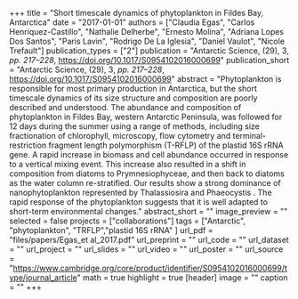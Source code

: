 +++
title = "Short timescale dynamics of phytoplankton in Fildes Bay, Antarctica"
date = "2017-01-01"
authors = ["Claudia Egas", "Carlos Henriquez-Castillo", "Nathalie Delherbe", "Ernesto Molina", "Adriana Lopes Dos Santos", "Paris Lavin", "Rodrigo De La Iglesia", "Daniel Vaulot", "Nicole Trefault"]
publication_types = ["2"]
publication = "Antarctic Science, (29), 3, _pp. 217–228_, https://doi.org/10.1017/S0954102016000699"
publication_short = "Antarctic Science, (29), 3, _pp. 217–228_, https://doi.org/10.1017/S0954102016000699"
abstract = "Phytoplankton is responsible for most primary production in Antarctica, but the short timescale dynamics of its size structure and composition are poorly described and understood. The abundance and composition of phytoplankton in Fildes Bay, western Antarctic Peninsula, was followed for 12 days during the summer using a range of methods, including size fractionation of chlorophyll, microscopy, flow cytometry and terminal-restriction fragment length polymorphism (T-RFLP) of the plastid 16S rRNA gene. A rapid increase in biomass and cell abundance occurred in response to a vertical mixing event. This increase also resulted in a shift in composition from diatoms to Prymnesiophyceae, and then back to diatoms as the water column re-stratified. Our results show a strong dominance of nanophytoplankton represented by Thalassiosira and Phaeocystis . The rapid response of the phytoplankton suggests that it is well adapted to short-term environmental changes."
abstract_short = ""
image_preview = ""
selected = false
projects = ["collaborations"]
tags = ["Antarctic", "phytoplankton", "TRFLP","plastid 16S rRNA" ]
url_pdf = "files/papers/Egas_et al_2017.pdf"
url_preprint = ""
url_code = ""
url_dataset = ""
url_project = ""
url_slides = ""
url_video = ""
url_poster = ""
url_source = "https://www.cambridge.org/core/product/identifier/S0954102016000699/type/journal_article"
math = true
highlight = true
[header]
image = ""
caption = ""
+++

